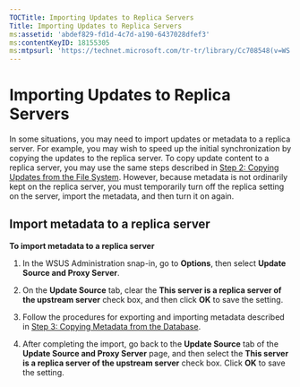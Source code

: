 ```yaml
---
TOCTitle: Importing Updates to Replica Servers
Title: Importing Updates to Replica Servers
ms:assetid: 'abdef829-fd1d-4c7d-a190-6437028dfef3'
ms:contentKeyID: 18155305
ms:mtpsurl: 'https://technet.microsoft.com/tr-tr/library/Cc708548(v=WS.10)'
---
```


Importing Updates to Replica Servers
====================================

In some situations, you may need to import updates or metadata to a replica server. For example, you may wish to speed up the initial synchronization by copying the updates to the replica server. To copy update content to a replica server, you may use the same steps described in [Step 2: Copying Updates from the File System](https://technet.microsoft.com/4178a61f-46db-4560-b06e-8446f1fda64a). However, because metadata is not ordinarily kept on the replica server, you must temporarily turn off the replica setting on the server, import the metadata, and then turn it on again.

Import metadata to a replica server
-----------------------------------

**To import metadata to a replica server**
1.  In the WSUS Administration snap-in, go to **Options**, then select **Update Source and Proxy Server**.

2.  On the **Update Source** tab, clear the **This server is a replica server of the upstream server** check box, and then click **OK** to save the setting.

3.  Follow the procedures for exporting and importing metadata described in [Step 3: Copying Metadata from the Database](https://technet.microsoft.com/3bf73f25-a1b6-4b43-8d24-0d2a062d3543).

4.  After completing the import, go back to the **Update Source** tab of the **Update Source and Proxy Server** page, and then select the **This server is a replica server of the upstream server** check box. Click **OK** to save the setting.
